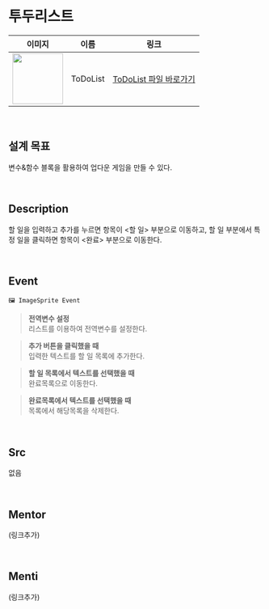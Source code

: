 # 투두리스트

|                                                            이미지                                                             |    이름    |             링크              |
| :---------------------------------------------------------------------------------------------------------------------------: | :--------: | :---------------------------: |
| <img src="https://user-images.githubusercontent.com/108293826/222973350-293d2709-5b1a-4fa2-988b-05aae159f6a7.png" width="100"> | ToDoList | [ToDoList 파일 바로가기](#) |

<br>

## 설계 목표

변수&함수 블록을 활용하여 업다운 게임을 만들 수 있다. 

<br>

## Description

할 일을 입력하고 추가를 누르면 항목이 <할 일> 부분으로 이동하고, 할 일 부분에서 특정 일을 클릭하면 항목이 <완료> 부분으로 이동한다.

<br>

## Event

```
🖼 ImageSprite Event
```

> **전역변수 설정** \
> 리스트를 이용하여 전역변수를 설정한다. 

> **추가 버튼을 클릭했을 때** \
> 입력한 텍스트를 할 일 목록에 추가한다. 

> **할 일 목록에서 텍스트를 선택했을 때** \
> 완료목록으로 이동한다. 

> **완료목록에서 텍스트를 선택했을 때** \
> 목록에서 해당목록을 삭제한다.
<br>

## Src

없음


<br>

## Mentor

(링크추가)

<br>

## Menti

(링크추가)
